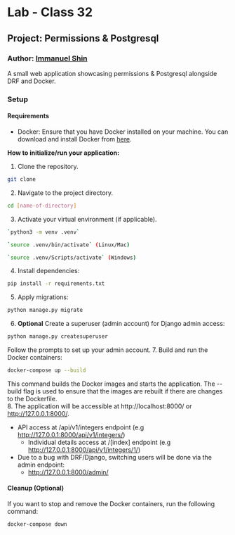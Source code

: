 # Lab - Class 32

## Project: Permissions & Postgresql

### Author: [Immanuel Shin](https://github.com/ImmanuelShin)

A small web application showcasing permissions & Postgresql alongside DRF and Docker.

### Setup

#### Requirements

- Docker: Ensure that you have Docker installed on your machine. You can download and install Docker from [here](https://docs.docker.com/get-docker/).

**How to initialize/run your application:**

  1. Clone the repository.
   ```bash
   git clone
   ```
  2. Navigate to the project directory.
   ```bash
   cd [name-of-directory]
   ```
  3. Activate your virtual environment (if applicable).
   ```bash
   `python3 -m venv .venv`

   `source .venv/bin/activate` (Linux/Mac)

   `source .venv/Scripts/activate` (Windows)
   ```
  4. Install dependencies:
   ```bash
   pip install -r requirements.txt
   ```
  5. Apply migrations:
  ```bash
  python manage.py migrate
  ```
  6. **Optional** Create a superuser (admin account) for Django admin access:
  ```bash
  python manage.py createsuperuser
  ```
  Follow the prompts to set up your admin account.
  7. Build and run the Docker containers:
  ```bash
  docker-compose up --build
  ```
  This command builds the Docker images and starts the application. The --build flag is used to ensure that the images are rebuilt if there are changes to the Dockerfile.  
  8. The application will be accessible at http://localhost:8000/ or http://127.0.0.1:8000/.  
  - API access at /api/v1/integers endpoint (e.g http://127.0.0.1:8000/api/v1/integers/)
      - Individual details access at /[index] endpoint (e.g http://127.0.0.1:8000/api/v1/integers/1/)  
  - Due to a bug with DRF/Django, switching users will be done via the admin endpoint:
      -   http://127.0.0.1:8000/admin/
#### Cleanup (Optional)

If you want to stop and remove the Docker containers, run the following command:
```bash
docker-compose down
```